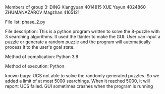Members of group 3:
DING Xiangyuan 4014815
XUE Yayun 4024860
ZHUMANAZAROV Magzhan 4165121

File list:
phase_2.py

File description:
This is a python program written to solve the 8-puzzle with 3 searching algorithms. It used the tkinter to make the GUI. User can input a puzzle or generate 
a random puzzle and the program will automatically process it to the user's goal state. 

Method of complication:
Python 3.8

Method of execution:
Python

known bugs:
UCS not able to solve the randomly generated puzzles. So we added a limit of at most 5000 searchings. When it reached 5000, it will report: UCS failed.
GUI sometimes crashes when the program is running 

